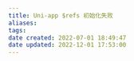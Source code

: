 ```yaml
---
title: Uni-app $refs 初始化失败
aliases: 
tags: 
date created: 2022-07-01 18:49:47
date updated: 2022-12-01 17:53:00
---
```


